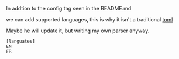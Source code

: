 In addtion to the config tag seen in the README.md

we can add supported languages, this is why it isn't a traditional [toml](https://toml.io/en/)

Maybe he will update it, but writing my own parser anyway. 

```
[languates]
EN
FR
```